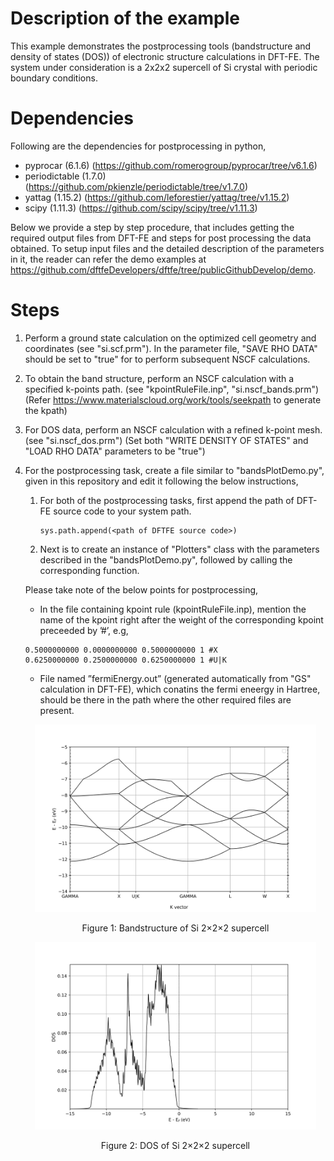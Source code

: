 Description of the example
============================================================================
This example demonstrates the postprocessing tools (bandstructure and density of states (DOS)) of electronic structure calculations in DFT-FE. The system under consideration is a 2x2x2 supercell of Si crystal with periodic boundary conditions.

Dependencies
============================================================================
Following are the dependencies for postprocessing in python,

- pyprocar (6.1.6) (https://github.com/romerogroup/pyprocar/tree/v6.1.6)
- periodictable (1.7.0) (https://github.com/pkienzle/periodictable/tree/v1.7.0)
- yattag (1.15.2) (https://github.com/leforestier/yattag/tree/v1.15.2)
- scipy (1.11.3) (https://github.com/scipy/scipy/tree/v1.11.3)


Below we provide a step by step procedure, that includes getting the required output files from DFT-FE and steps for post processing the data obtained. To setup input files and the detailed description of the parameters in it, the reader can refer the demo examples at https://github.com/dftfeDevelopers/dftfe/tree/publicGithubDevelop/demo.

Steps
============================================================================
1. Perform a ground state calculation on the optimized cell geometry and coordinates (see "si.scf.prm"). In the parameter file, "SAVE RHO DATA" should be set to "true" for to perform subsequent NSCF calculations.
2. To obtain the band structure, perform an NSCF calculation with a specified k-points path. (see "kpointRuleFile.inp", "si.nscf_bands.prm") (Refer https://www.materialscloud.org/work/tools/seekpath to generate the kpath)
3. For DOS data, perform an NSCF calculation with a refined k-point mesh. (see "si.nscf_dos.prm") (Set both "WRITE DENSITY OF STATES" and "LOAD RHO DATA" parameters to be "true")
4. For the postprocessing task, create a file similar to "bandsPlotDemo.py", given in this repository and edit it following the below instructions,
   1. For both of the postprocessing tasks, first append the path of DFT-FE source code to your system path.
      ```
      sys.path.append(<path of DFTFE source code>)
      ```
   2. Next is to create an instance of "Plotters" class with the parameters described in the "bandsPlotDemo.py", followed by calling the corresponding function.


   Please take note of the below points for postprocessing,
   
      * In the file containing kpoint rule (kpointRuleFile.inp), mention the name of the kpoint right after the weight of the corresponding kpoint preceeded by ’#’, e.g,
      ```
      0.5000000000 0.0000000000 0.5000000000 1 #X
      0.6250000000 0.2500000000 0.6250000000 1 #U|K
      ```
      * File named ”fermiEnergy.out” (generated automatically from "GS" calculation in DFT-FE), which conatins the fermi eneergy in Hartree, should be there in the path where the other required files are present.
      
      

      <p align="center">
        <img src="./output/bandsplot.png" width="450" height="300">
        <br>
        <p align="center">
          Figure 1: Bandstructure of Si 2&times2&times2 supercell
        </p>
      </p>
      
      
      <p align="center">
        <img src="./output/dosplot.png" width="450" height="300">
        <br>
        <p align="center">
          Figure 2: DOS of Si 2&times2&times2 supercell
        </p>
      </p>
